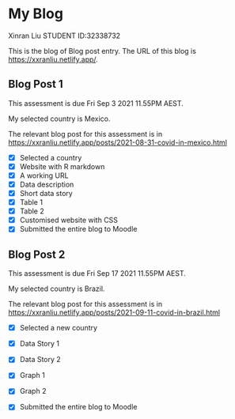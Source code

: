 # My Blog

Xinran Liu
STUDENT ID:32338732

This is the blog of Blog post entry.
The URL of this blog is https://xxranliu.netlify.app/.

## Blog Post 1

This assessment is due Fri Sep 3 2021 11.55PM AEST.

My selected country is Mexico.

The relevant blog post for this assessment is in https://xxranliu.netlify.app/posts/2021-08-31-covid-in-mexico.html

- [x] Selected a country
- [x] Website with R markdown 
- [x] A working URL
- [x] Data description
- [x] Short data story
- [x] Table 1
- [x] Table 2
- [x] Customised website with CSS
- [x] Submitted the entire blog to Moodle

## Blog Post 2

This assessment is due Fri Sep 17 2021 11.55PM AEST.

My selected country is Brazil.

The relevant blog post for this assessment is in https://xxranliu.netlify.app/posts/2021-09-11-covid-in-brazil.html

- [x] Selected a new country
- [x] Data Story 1
- [x] Data Story 2
- [x] Graph 1
- [x] Graph 2
- [x] Submitted the entire blog to Moodle

